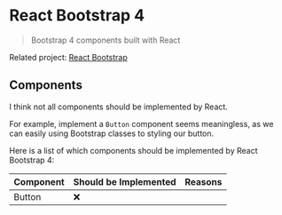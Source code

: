 # React Bootstrap 4

> Bootstrap 4 components built with React

Related project: [React Bootstrap](https://github.com/react-bootstrap/react-bootstrap)

## Components

I think not all components should be implemented by React.

For example, implement a `Button` component seems meaningless, as we can easily using Bootstrap classes to styling our button.

Here is a list of which components should be implemented by React Bootstrap 4:

Component | Should be Implemented | Reasons
--------- | --------------------- | -------
Button    | :x:                   |
